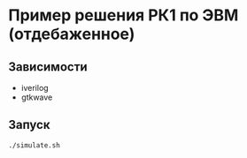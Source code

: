 # Пример решения РК1 по ЭВМ (отдебаженное)

## Зависимости

- iverilog
- gtkwave

## Запуск

```bash
./simulate.sh
```